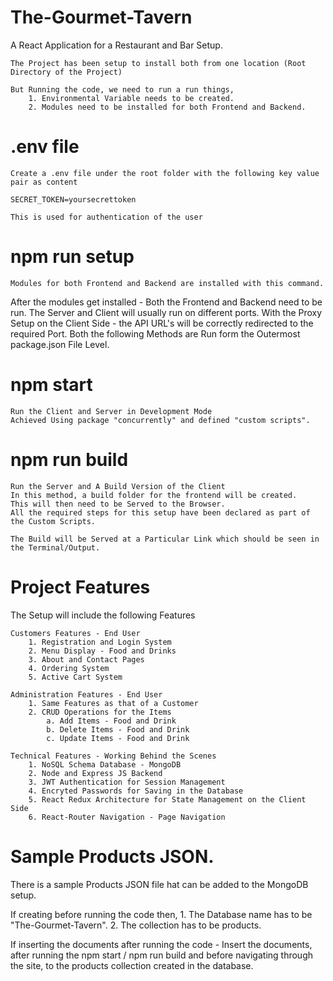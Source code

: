 # The-Gourmet-Tavern

A React Application for a Restaurant and Bar Setup.

    The Project has been setup to install both from one location (Root Directory of the Project)

    But Running the code, we need to run a run things, 
        1. Environmental Variable needs to be created. 
        2. Modules need to be installed for both Frontend and Backend.

#  .env file
    Create a .env file under the root folder with the following key value pair as content
    
    SECRET_TOKEN=yoursecrettoken

    This is used for authentication of the user

#   npm run setup

    Modules for both Frontend and Backend are installed with this command.
    

After the modules get installed - Both the Frontend and Backend need to be run.
The Server and Client will usually run on different ports. 
With the Proxy Setup on the Client Side - the API URL's will be correctly redirected to the required Port.
Both the following Methods are Run form the Outermost package.json File Level.
    
#   npm start
    Run the Client and Server in Development Mode
    Achieved Using package "concurrently" and defined "custom scripts".
    
#   npm run build
    Run the Server and A Build Version of the Client
    In this method, a build folder for the frontend will be created.
    This will then need to be Served to the Browser. 
    All the required steps for this setup have been declared as part of the Custom Scripts.
    
    The Build will be Served at a Particular Link which should be seen in the Terminal/Output. 

#   Project Features
The Setup will include the following Features

    Customers Features - End User
        1. Registration and Login System
        2. Menu Display - Food and Drinks
        3. About and Contact Pages
        4. Ordering System
        5. Active Cart System

    Administration Features - End User
        1. Same Features as that of a Customer 
        2. CRUD Operations for the Items
            a. Add Items - Food and Drink
            b. Delete Items - Food and Drink
            c. Update Items - Food and Drink

    Technical Features - Working Behind the Scenes
        1. NoSQL Schema Database - MongoDB
        2. Node and Express JS Backend
        3. JWT Authentication for Session Management
        4. Encryted Passwords for Saving in the Database
        5. React Redux Architecture for State Management on the Client Side
        6. React-Router Navigation - Page Navigation 

# Sample Products JSON.
There is a sample Products JSON file hat can be added to the MongoDB setup. 

If creating before running the code then, 
    1. The Database name has to be "The-Gourmet-Tavern". 
    2. The collection has to be products.

If inserting the documents after running the code - 
    Insert the documents, after running the npm start / npm run build and before navigating through the site, to the products collection created in the database.
